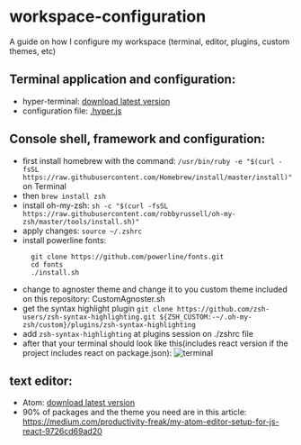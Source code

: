 # workspace-configuration
  A guide on how I configure my workspace (terminal, editor, plugins, custom themes, etc)

## Terminal application and configuration:

  - hyper-terminal: [download latest version](https://hyper.is/)
  - configuration file: [.hyper.js](./.hyper.js/)

## Console shell, framework and configuration:
  - first install homebrew with the command: `/usr/bin/ruby -e "$(curl -fsSL https://raw.githubusercontent.com/Homebrew/install/master/install)"` on Terminal
  - then `brew install zsh`
  - install oh-my-zsh: `sh -c "$(curl -fsSL https://raw.githubusercontent.com/robbyrussell/oh-my-zsh/master/tools/install.sh)"`
  - apply changes: `source ~/.zshrc`
  - install powerline fonts:
    ```
      git clone https://github.com/powerline/fonts.git
      cd fonts
      ./install.sh
    ```
  - change to agnoster theme and change it to you custom theme included on this repository: CustomAgnoster.sh
  - get the syntax highlight plugin `git clone https://github.com/zsh-users/zsh-syntax-highlighting.git ${ZSH_CUSTOM:-~/.oh-my-zsh/custom}/plugins/zsh-syntax-highlighting`
  - add `zsh-syntax-highlighting` at plugins session on ./zshrc file
  - after that your terminal should look like this(includes react version if the project includes react on package.json):
  ![terminal](http://g.recordit.co/ZVdlebU4CM.gif)

## text editor:

  * Atom: [download latest version](https://atom.io/)
  * 90% of packages and the theme you need are in this article:
  https://medium.com/productivity-freak/my-atom-editor-setup-for-js-react-9726cd69ad20
